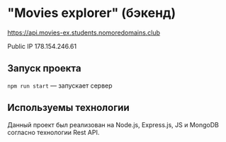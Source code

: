 # "Movies explorer" (бэкенд)

https://api.movies-ex.students.nomoredomains.club

Public IP 178.154.246.61

## Запуск проекта

`npm run start` — запускает сервер


## Используемы технологии

Данный проект был реализован на Node.js, Express.js, JS и MongoDB согласно технологии Rest API.

